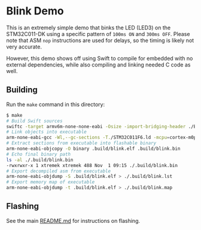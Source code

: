 # Blink Demo

This is an extremely simple demo that binks the LED (LED3) on the STM32C011-DK using a specific pattern of `100ms ON` and `300ms OFF`. Please note that ASM `nop` instructions are used for delays, so the timing is likely not very accurate.

However, this demo shows off using Swift to compile for embedded with no external dependencies, while also compiling and linking needed C code as well.

## Building

Run the `make` command in this directory:

```bash
$ make
# Build Swift sources
swiftc -target armv6m-none-none-eabi -Osize -import-bridging-header ./BridgingHeader.h -wmo -enable-experimental-feature Embedded -Xcc -ffreestanding -Xfrontend -function-sections -Xcc -mcpu=cortex-m0plus -Xcc -mfloat-abi=soft -Xcc -mthumb -Xcc -fshort-enums -c Main.swift Registers.swift -o .build/blink.o
# Link objects into executable
arm-none-eabi-gcc -Wl,--gc-sections -T./STM32C011F6.ld -mcpu=cortex-m0plus -mthumb -mfloat-abi=soft -ffreestanding -fdata-sections -ffunction-sections -fno-builtin -fno-common -fshort-enums -std=gnu11 --specs=nano.specs --specs=nosys.specs .build/blink.o .build/Startup.o -o .build/blink.elf
# Extract sections from executable into flashable binary
arm-none-eabi-objcopy -O binary .build/blink.elf .build/blink.bin
# Echo final binary path
ls -al ./.build/blink.bin
-rwxrwxr-x 1 xtremek xtremek 488 Nov  1 09:15 ./.build/blink.bin
# Export decompiled asm from executable
arm-none-eabi-objdump -S .build/blink.elf > ./.build/blink.lst
# Export memory map of executable
arm-none-eabi-objdump -t .build/blink.elf > ./.build/blink.map
```

## Flashing

See the main [README.md](../README.md#flashing) for instructions on flashing.
